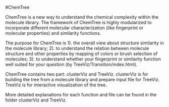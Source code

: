#ChemTree

ChemTree is a new way to understand the chemical complexity within the molecule library. The framework of ChemTree is highly modularized to incorporate different molecular characterization (like fingerprint or molecular properties) and similarity functions.

The purpose for ChemTree is 1). the overall view about structure similarity in the molecule library; 2). to understand the relation between molecule structure and other properties by mapping of colors or brush selection of molecules; 3). to understand whether your fingerprint or similarity function well suited for your question (by TreeViz/Transition/index.html).

ChemTree contains two part: clusterViz and TreeViz. clusterViz is for building the tree from a molecule library and prepare input file for TreeViz. TreeViz is for interactive visualization of the tree.

More detailed explanations for each function and file can be found in the folder clusterViz and TreeViz.
